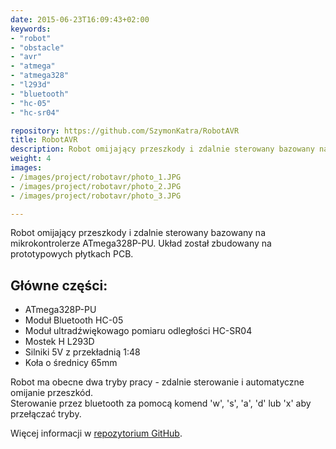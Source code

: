 ```yaml
---
date: 2015-06-23T16:09:43+02:00
keywords:
- "robot"
- "obstacle"
- "avr"
- "atmega"
- "atmega328"
- "l293d"
- "bluetooth"
- "hc-05"
- "hc-sr04"

repository: https://github.com/SzymonKatra/RobotAVR
title: RobotAVR
description: Robot omijający przeszkody i zdalnie sterowany bazowany na mikrokontrolerze ATmega328P-PU
weight: 4
images:
- /images/project/robotavr/photo_1.JPG
- /images/project/robotavr/photo_2.JPG
- /images/project/robotavr/photo_3.JPG

---
```


Robot omijający przeszkody i zdalnie sterowany bazowany na mikrokontrolerze ATmega328P-PU. Układ został zbudowany na prototypowych płytkach PCB.

## Główne części:

- ATmega328P-PU
- Moduł Bluetooth HC-05
- Moduł ultradźwiękowago pomiaru odległości HC-SR04
- Mostek H L293D
- Silniki 5V z przekładnią 1:48
- Koła o średnicy 65mm

Robot ma obecne dwa tryby pracy - zdalnie sterowanie i automatyczne omijanie przeszkód.  
Sterowanie przez bluetooth za pomocą komend 'w', 's', 'a', 'd' lub 'x' aby przełączać tryby.

Więcej informacji w [repozytorium GitHub](https://github.com/SzymonKatra/RobotAVR).

